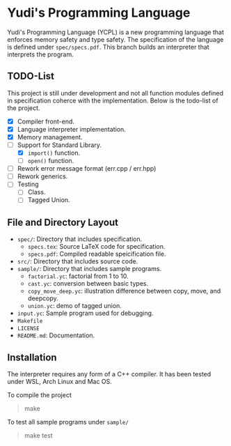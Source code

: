 # Yudi's Programming Language

Yudi's Programming Language (YCPL) is a new programming language that enforces memory safety and type safety. The specification of the language is defined under `spec/specs.pdf`. This branch builds an interpreter that interprets the program.

## TODO-List

This project is still under development and not all function modules defined in specification coherce with the implementation. Below is the todo-list of the project.

- [x] Compiler front-end.
- [x] Language interpreter implementation.
- [x] Memory management.
- [ ] Support for Standard Library.
    - [x] `import()` function.
    - [ ] `open()` function.
- [ ] Rework error message format (err.cpp / err.hpp)
- [ ] Rework generics.
- [ ] Testing
    - [ ] Class.
    - [ ] Tagged Union.

## File and Directory Layout

- `spec/`: Directory that includes specification.
    - `specs.tex`: Source LaTeX code for specification.
    - `specs.pdf`: Compiled readable speicification file.
- `src/`: Directory that includes source code.
- `sample/`: Directory that includes sample programs.
    - `factorial.yc`: factorial from 1 to 10.
    - `cast.yc`: conversion between basic types.
    - `copy_move_deep.yc`: illustration difference between copy, move, and deepcopy.
    - `union.yc`: demo of tagged union.
- `input.yc`: Sample program used for debugging.
- `Makefile`
- `LICENSE`
- `README.md`: Documentation.

## Installation

The interpreter requires any form of a C++ compiler. It has been tested under WSL, Arch Linux and Mac OS.

To compile the project

> make

To test all sample programs under `sample/`

> make test
